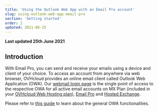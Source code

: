 ```yaml
---
title: 'Using the Outlook Web App with an Email Pro account'
slug: using-outlook-web-app-email-pro
section: 'Getting started'
order: 2
updated: 2021-06-25
---
```


**Last updated 25th June 2021**

## Introduction

With Email Pro, you can send and receive your emails using a device and client of your choice. To access an account from anywhere via web browser, OVHcloud provides an online email client called Outlook Web Application (OWA). Our [webmail login page](https://www.ovh.co.uk/mail) is the single point of access to the respective OWA for all active email accounts on MX Plan (included in your [OVHcloud Web Hosting plan](https://www.ovhcloud.com/en-gb/web-hosting/)), [Email Pro](https://www.ovhcloud.com/en-gb/emails/email-pro/) and [Hosted Exchange](https://www.ovhcloud.com/en-gb/emails/hosted-exchange/).

Please refer to [this guide](https://docs.ovh.com/gb/en/microsoft-collaborative-solutions/exchange_2016_outlook_web_app_user_guide) to learn about the general OWA functionalities.